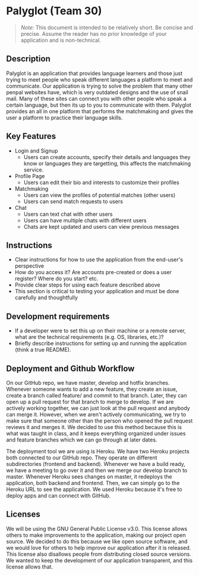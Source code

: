 # Palyglot (Team 30)

> _Note:_ This document is intended to be relatively short. Be concise and precise. Assume the reader has no prior knowledge of your application and is non-technical. 

## Description 

Palyglot is an application that provides language learners and those just trying to meet people who speak different languages a platform to meet and communicate. Our application is trying to solve the problem that many other penpal websites have, which is very outdated designs and the use of snail mail. Many of these sites can connect you with other people who speak a certain language, but then its up to you to communicate with them. Palyglot provides an all in one platform that performs the matchmaking and gives the user a platform to practice their language skills.

## Key Features
 * Login and Signup
   - Users can create accounts, specify their details and languages they know or languages they are targetting, this affects the matchmaking service.
 * Profile Page
   - Users can edit their bio and interests to customize their profiles
 * Matchmaking
   - Users can view the profiles of potential matches (other users)
   - Users can send match requests to users
 * Chat
   - Users can text chat with other users
   - Users can have multiple chats with different users
   - Chats are kept updated and users can view previous messages

## Instructions
 * Clear instructions for how to use the application from the end-user's perspective
 * How do you access it? Are accounts pre-created or does a user register? Where do you start? etc. 
 * Provide clear steps for using each feature described above
 * This section is critical to testing your application and must be done carefully and thoughtfully
 
 ## Development requirements
 * If a developer were to set this up on their machine or a remote server, what are the technical requirements (e.g. OS, libraries, etc.)?
 * Briefly describe instructions for setting up and running the application (think a true README).
 
 ## Deployment and Github Workflow
 
On our GitHub repo, we have master, develop and hotfix branches. Whenever someone wants to add a new feature, they create an issue, create a branch called feature/<issue-number> and commit to that branch. Later, they can open up a pull request for that branch to merge to develop. If we are actively working together, we can just look at the pull request and anybody can merge it. However, when we aren't actively communicating, we try to make sure that someone other than the person who opened the pull request reviews it and merges it. We decided to use this method because this is what was taught in class, and it keeps everything organized under issues and feature branches which we can go through at later dates.

The deployment tool we are using is Heroku. We have two Heroku projects both connected to our GitHub repo. They operate on different subdirectories (frontend and backend). Whenever we have a build ready, we have a meeting to go over it and then we merge our develop branch to master. Whenever Heroku sees changes on master, it redeploys the application, both backend and frontend. Then, we can simply go to the Heroku URL to see the application. We used Heroku because it's free to deploy apps and can connect with GitHub.

 ## Licenses 
 
We will be using the GNU General Public License v3.0. This license allows others to make improvements to the application, making our project open source. We decided to do this because we like open source software, and we would love for others to help improve our application after it is released. This license also disallows people from distributing closed source versions. We wanted to keep the development of our application transparent, and this license allows that.
